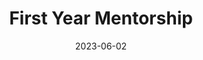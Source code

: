---
title: "First Year Mentorship"
description: "
                I was a mentor for two years for the Engineering Honors Academy. Had fun helping out first-year students with their majors and figuring out campus life. 
                "
date: 2023-06-02
thumbnail: 
link: 
---